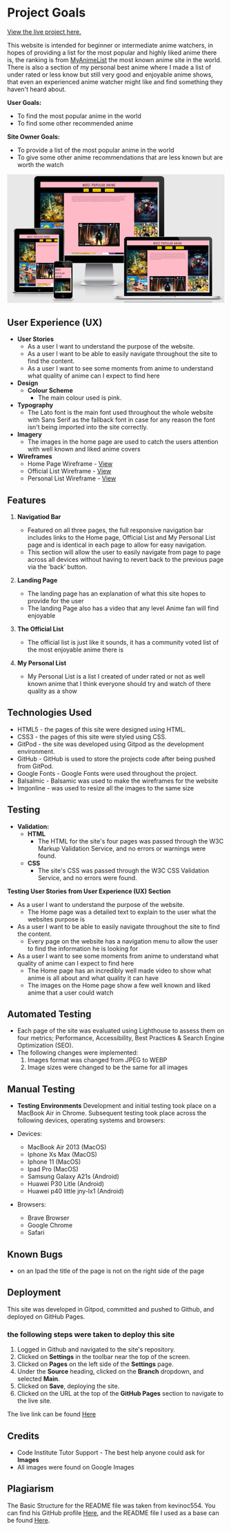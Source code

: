 # Project Goals
[View the live project here.](https://bruzgus1.github.io/HTML-CSS-Milestone-Project/official-list.html)

This website is intended for beginner or intermediate anime watchers, in hopes of providing a list for the most popular and highly liked anime there is, the ranking is from [MyAnimeList](https://myanimelist.net/) the most known anime site in the world. There is also a section of my personal best anime where I made a list of under rated or less know but still very good and enjoyable anime shows, that even an experienced anime watcher might like and find something they haven't heard about.

**User Goals:**

- To find the most popular anime in the world
- To find some other recommended anime


**Site Owner Goals:**
- To provide a list of the most popular anime in the world
- To give some other anime recommendations that are less known but are worth the watch

![how the website looks on diffrent devices](/assets/images/am-i-responsive.webp)


## User Experience (UX)

- **User Stories**
    - As a user I want to understand the purpose of the website.
    - As a user I want to be able to easily navigate throughout the site to find the content.
    - As a user I want to see some moments from anime to understand what quality of anime can I expect to find here
- **Design**
    - **Colour Scheme** 
        - The main colour used is pink.
- **Typography**
    - The Lato font is the main font used throughout the whole website with Sans Serif as the fallback font in case for any reason the font isn't being imported into the site correctly.
- **Imagery**
    - The images in the home page are used to catch the users attention with well known and liked anime covers
- **Wireframes**
    - Home Page Wireframe - [View](/wireframes/home.png)
    - Official List Wireframe - [View](/wireframes/official-list.pdf)
    - Personal List Wireframe - [View](/wireframes/personal-list.pdf)



## Features

1. **Navigatiod Bar**

    - Featured on all three pages, the full responsive navigation bar includes links to the  Home page, Official List and My Personal List page and is identical in each page to allow for easy navigation.
    - This section will allow the user to easily navigate from page to page across all devices without having to revert back to the previous page via the ‘back’ button.
2. **Landing Page**
    - The landing page has an explanation of what this site hopes to provide for the user
    - The landing Page also has a video that any level Anime fan will find enjoyable
3. **The Official List**
    - The official list is just like it sounds, it has a community voted list of the most enjoyable anime there is
4. **My Personal List**
    - My Personal List is a list I created of under rated or not as well known anime that I think everyone should try and watch of there quality as a show

## Technologies Used
- HTML5 - the pages of this site were designed using HTML.
- CSS3 - the pages of this site were styled using CSS.
- GitPod - the site was developed using Gitpod as the development environment.
- GitHub - GitHub is used to store the projects code after being pushed from GitPod.
- Google Fonts - Google Fonts were used throughout the project.
- Balsalmic - Balsamic was used to make the wireframes for the website
- Imgonline - was used to resize all the images to the same size

## Testing

 - **Validation:**
    - **HTML**
        - The HTML for the site's four pages was passed through the W3C Markup Validation Service, and no errors or warnings were found.
    - **CSS**
        - The site's CSS was passed through the W3C CSS Validation Service, and no errors were found.

**Testing User Stories from User Experience (UX) Section**
- As a user I want to understand the purpose of the website.
    - The Home page was a detailed text to explain to the user what the websites purpose is 
- As a user I want to be able to easily navigate throughout the site to find the content.
    - Every page on the website has a navigation menu to allow the user to find the information he is looking for
- As a user I want to see some moments from anime to understand what quality of anime can I expect to find here
    - The Home page has an incredibly well made video to show what anime is all about and what quality it can have 
    - The images on the Home page show a few well known and liked anime that a user could watch

## Automated Testing
- Each page of the site was evaluated using Lighthouse to assess them on four metrics; Performance, Accessibility, Best Practices & Search Engine Optimization (SEO).
- The following changes were implemented:
    1. Images format was changed from JPEG to WEBP
    2. Image sizes were changed to be the same for all images

## Manual Testing 

- **Testing Environments**
Development and initial testing took place on a MacBook Air in Chrome. Subsequent testing took place across the following devices, operating systems and browsers:

- Devices:
    - MacBook Air 2013 (MacOS)
    - Iphone Xs Max (MacOS)
    - Iphone 11 (MacOS)
    - Ipad Pro (MacOS)
    - Samsung Galaxy A21s (Android)
    - Huawei P30 Litle (Android)
    - Huawei p40 little jny-lx1 (Android)

- Browsers:
    - Brave Browser
    - Google Chrome
    - Safari

## Known Bugs
- on an Ipad the title of the page is not on the right side of the page

## Deployment
This site was developed in Gitpod, committed and pushed to Github, and deployed on GitHub Pages.
 ### the following steps were taken to deploy this site
1. Logged in Github and navigated to the site's repository.
2. Clicked on **Settings** in the toolbar near the top of the screen.
3. Clicked on **Pages** on the left side of the **Settings** page.
4. Under the **Source** heading, clicked on the **Branch** dropdown, and selected **Main**.
5. Clicked on **Save**, deploying the site.
6. Clicked on the URL at the top of the **GitHub Pages** section to navigate to the live site.

The live link can be found [Here](https://bruzgus1.github.io/HTML-CSS-Milestone-Project/official-list.html)

## Credits
- Code Institute Tutor Support - The best help anyone could ask for
**Images**
- All images were found on Google Images

## Plagiarism

The Basic Structure for the README file was taken from kevinoc554. You can find his GitHub profile [Here](https://github.com/kevinoc554), and the README file I used as a base can be found [Here](https://github.com/kevinoc554/spellbook/blob/master/README.md).